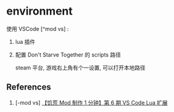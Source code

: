 # environment

使用 VSCode [^mod vs] :

1. lua 插件
2. 配置 Don't Starve Together 的 scripts 路径

   steam 平台, 游戏右上角有个一设置, 可以打开本地路径

## References

1. [-mod vs] [【饥荒 Mod 制作 1 分钟】第 6 期 VS Code Lua 扩展](https://www.bilibili.com/video/BV1Zu41167ZV/?vd_source=cde057b41a3232ef25412548ec4ac354)
